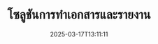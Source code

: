 ---
############################# Static ############################
layout: "family"
date:  2025-03-17T13:11:11
draft: false

product: "Assembly"
product_tag: "assembly"

lang: th

############################# Head ############################
head_title: "API & แอพการจัดทำเอกสารออนไลน์ GroupDocs สำหรับ .NET, Java, Node.js"
head_description: "โซลูชันการจัดทำเอกสารอัตโนมัติและการรายงานแบบครบวงจรสำหรับแอพพลิเคชัน .NET, Java และ Node.js สร้างเอกสารทั่วไปจากเทมเพลตและข้อมูลที่กำหนด."

############################# Header ############################
title: "โซลูชันการทำเอกสารและรายงาน"
description:  |
  สร้างรายงานที่ละเอียดได้ด้วยเทมเพลตและแหล่งข้อมูลด้วยแอปพลิเคชันและ API แบบข้ามแพลตฟอร์มของเรา

  สร้างรายงานในรูปแบบต่างๆ เช่น Word, Excel, งานนำเสนอ และอีกมากมายโดยใช้เทมเพลตที่มีรูปร่างที่ปรับเปลี่ยนได้

  กรอกข้อมูลในกราฟ บาร์โค้ด ตาราง และองค์ประกอบอื่นๆ ด้วยข้อมูลจากแหล่งต่างๆ เช่น JSON, XML, CSV เป็นต้น

############################# Supported Platforms ###############################
supported_platforms:
  enable: true
  head_title: "เลือกแพลตฟอร์มของคุณ"
  title: "ความเป็นอิสระของแพลตฟอร์ม"
  description: "GroupDocs.Assembly รองรับระบบปฏิบัติการและเฟรมเวิร์กต่อไปนี้:"
  details_link_title: "เรียนรู้เพิ่มเติม"

  items:
    # items loop
    - title: ".NET"
      description: GroupDocs.Assembly .NET 
      color: "blue"
      tag: "net"
      link: "/assembly/net/"
      features_link: "https://docs.groupdocs.com/assembly/net/system-requirements/"
      features:
          # features loop
          - rows: "3"
            content: |
                    .NET Framework 2.0 or higher <br> Mono Framework 1.2 or higher
      
          # features loop
          - rows: "4"
            content: |
                    Windows Desktop <br> Windows Server <br> Microsoft Azure <br> Linux
      
          # features loop
          - rows: "3"
            content: |
                    Microsoft Visual Studio <br> Xamarin.Android <br> MonoDevelop
      
          # features loop
          - rows: "1"
            content: |
                    50+ file formats
      

    # items loop
    - title: "Java"
      description: GroupDocs.Assembly Java
      color: "red"
      tag: "java"
      link: "/assembly/java/"
      features_link: "https://docs.groupdocs.com/assembly/java/system-requirements/"
      features:
          # features loop
          - rows: "3"
            content: |
                    Java 7 (1.7) or higher
      
          # features loop
          - rows: "4"
            content: |
                    Windows Desktop <br> Windows Server <br> Linux <br> Mac OS
      
          # features loop
          - rows: "3"
            content: |
                   NetBeans <br> IntelliJ IDEA <br> Eclipse 
      
          # features loop
          - rows: "1"
            content: |
                    50+ file formats

############################# Features ###############################
features:
  enable: true
  title: "ฟีเจอร์หลักของ GroupDocs.Assembly"
  description: "โซลูชันนี้ช่วยให้คุณสร้างรายงานในรูปแบบเอกสารยอดนิยมที่กรอกข้อมูลอัตโนมัติด้วยข้อมูลทางธุรกิจของคุณ ปรับกระบวนการสร้างเอกสารของคุณอัตโนมัติอย่างมีประสิทธิภาพ"

  items:
    # items loop
    - icon: "additional"
      title: "กรอกเทมเพลตด้วยข้อมูล"
      content: "กรอกรายงานโดยใช้ข้อมูลจากแหล่งข้อมูลที่รองรับ"

    # items loop
    - icon: "manipulate"
      title: "การทำเครื่องหมายที่ยืดหยุ่น"
      content: "เพิ่มข้อมูลลงในเอกสารในวิธีที่ปรับแต่งได้"

    # items loop
    - icon: "structure"
      title: "ฟีเจอร์เอกสารพื้นฐาน"
      content: "แสดงข้อมูลโดยใช้ตาราง กราฟ และบาร์โค้ด"

    # items loop
    - icon: "merge"
      title: "รูปแบบที่เป็นที่นิยมทั้งหมด"
      content: "รองรับรูปแบบเอกสารที่ใช้กันทั่วไปทั้งหมด"

############################# Code samples ############################
code_samples:
  enable: true
  title: "สร้างรายงานที่ปรับแต่งได้ดี"
  description: "GroupDocs.Assembly ตัวอย่างโค้ด"
  items:
    # code sample loop
    - title: "การใช้บาร์โค้ดที่สร้างขึ้น"
      content: |
       GroupDocs.Assembly อนุญาตให้มีการทำเครื่องหมายบาร์โค้ดในเทมเพลตรายงาน เมื่อสร้างรายงาน บาร์โค้ดจะถูกสร้างขึ้นตามเครื่องหมายและข้อมูลที่ให้ กำหนดเส้นทางไปยังเทมเพลตที่มีข้อความ วัตถุข้อมูล และการทำเครื่องหมาย นอกจากนี้ ยังต้องระบุแหล่งข้อมูลเพื่อเติมข้อมูลของบาร์โค้ด
      samples:
        - language: "C#"
          color: "blue"
          content: |
            ```csharp {style=abap}   
            // สร้างอินสแตนซ์ของคลาส DocumentAssembler
            DocumentAssembler assembler = new DocumentAssembler();

            //ระบุเส้นทางไปยังเทมเพลต
            var tmp_path = "barcode_template.docx";

            //ระบุเส้นทางสำหรับเอกสารผลลัพธ์
            var res_path = "result.docx";

            //สร้างอินสแตนซ์ของแหล่งข้อมูล
            var data = new DataSourceInfo(DataLayer.GetCustomerData(), "customer");

            //เรียก AssembleDocument เพื่อสร้างรายงาน
            assembler.AssembleDocument(tmp_path, res_path, data);

            ```
        - language: "Java"
          color: "red"
          content: |
            ```java {style=abap}   
            // สร้างอินสแตนซ์ของคลาส DocumentAssembler
            DocumentAssembler assembler = new DocumentAssembler();
            
            //ระบุเส้นทางไปยังเทมเพลต
            String tmp_path = "barcode_template.docx";

            //ระบุเส้นทางสำหรับเอกสารผลลัพธ์
            String res_path = "result.docx";

            //สร้างอินสแตนซ์ของแหล่งข้อมูล
            DataSourceInfo data = new DataSourceInfo(new DataStorage(), null);

            // เรียก AssembleDocument เพื่อสร้างรายงาน
            assembler.assembleDocument(tmp_path, res_path, data);

            ```

############################# Supported Formats ###############################
formats:
  enable: true
  title: "รองรับรูปแบบไฟล์ 50+ รูปแบบ"
  description: "GroupDocs.Assembly ทำงานร่วมกับไฟล์รูปแบบยอดนิยมเกือบทั้งหมด"

############################# Metrics ###############################
metrics:
  enable: true
  title: "สถิติผลิตภัณฑ์ของเรา"
  description: "สำรวจเมตริกผลิตภัณฑ์เพื่อตรวจสอบความก้าวหน้า ผลกระทบ และการเติบโตของเรา"

  items:
    # items loop
    - number: "50+"
      title: "รูปแบบที่รองรับ"
      content: "เรารองรับรูปแบบเอกสารที่ใช้กันมากกว่า 50 รูปแบบ"

    # items loop
    - number: "650k"
      title: "การดาวน์โหลด NuGet"
      content: "GroupDocs.Assembly สำหรับ .NET เป็นไลบรารีที่ได้รับความนิยมมากกว่า 650,000 ครั้งที่ทำการดาวน์โหลดจาก NuGet"

    # items loop
    - number: "18k"
      title: "การดาวน์โหลด Maven"
      content: "นักพัฒนา Java ได้ดาวน์โหลด GroupDocs.Assembly บน Maven มากกว่า 18,000 ครั้ง"

    # items loop
    - number: "150+"
      title: "ลูกค้าที่พอใจ"
      content: "ผลิตภัณฑ์ของเราได้รับความไว้วางใจจากนักพัฒนาทั่วไปและบริษัทชั้นนำจากทั่วโลกในการสร้างโซลูชันที่สร้างสรรค์"


############################# Customers ###############################
customers:
  enable: true
  title: "ลูกค้าที่พอใจของเรา"
  description: "ห้องสมุด GroupDocs ถูกใช้โดยแบรนด์ที่มีชื่อเสียงและเป็นที่เคารพนับถือมากที่สุดทั่วโลก"

  items:
    # items loop
    - title: "BenQ Corporation"
      logo: "benq"
      
    # items loop
    - title: "Nasdaq Stock Market"
      logo: "nasdaq"
      
    # items loop
    - title: "AT&T Inc."
      logo: "att"
      
    # items loop
    - title: "Customer logo AstraZeneca"
      logo: "astrazeneca"
      
    # items loop
    - title: "Central Bank of Argentina"
      logo: "argentinacentralbank"
      
    # items loop
    - title: "Roche Holding AG"
      logo: "roche"
      
    # items loop
    - title: "Capita"
      logo: "capita"
      
    # items loop
    - title: "Axa S.A."
      logo: "axa"
      
    # items loop
    - title: "Instructure Inc."
      logo: "instructure"
      
    # items loop
    - title: "Wipro"
      logo: "wipro"


############################# Actions ###############################
actions:
  enable: true
  title: "พร้อมเริ่มต้นแล้วหรือยัง?"
  description: "ทดสอบฟีเจอร์ของ GroupDocs.Assembly ฟรีบนแพลตฟอร์มของคุณ"

  items:
    # items loop
    - title: ".NET"
      color: "blue"
      link: "/assembly/net/"

    # items loop
    - title: "Java"
      color: "red"
      link: "/assembly/java/"

############################# FAQ ###############################
faq:
  enable: true
  title: "คำถามที่พบบ่อย"
  description: "เรียกดูคำถามที่พบบ่อยของเรา"

  items:
    # items loop
    - question: "GroupDocs.Assembly ต้องการไลบรารีภายนอกสำหรับการสร้างเอกสารหรือไม่?"
      answer: "ไม่, GroupDocs.Assembly ทำงานอย่างอิสระและไม่ต้องการไลบรารีของบุคคลที่สามเช่น Adobe Acrobat หรือ Microsoft Office"

    # items loop
    - question: "ฉันสามารถทดสอบฟีเจอร์ของ GroupDocs.Assembly ก่อนทำการซื้อได้หรือไม่?"
      answer: "ใช่, คุณสามารถ! GroupDocs.Assembly มีการทดลองใช้ฟรี ติดตั้งและสำรวจฟีเจอร์ของมัน รุ่นทดลองใช้ฟรีจะเพิ่ม 'ป้ายการทดลอง' ลงในเอกสารของคุณและประมวลผลเฉพาะหน้าแรก 3 หน้า สำหรับประสบการณ์ที่สมบูรณ์แบบ ได้รับใบอนุญาตชั่วคราวฟรี 30 วันเพื่อเข้าถึงฟีเจอร์ทั้งหมด รายละเอียดเพิ่มเติมมีอยู่ภายใต้ [ใบอนุญาตชั่วคราว](https://purchase.groupdocs.com/temporary-license/)"

    # items loop
    - question: "มีประเภทใบอนุญาตใดบ้าง?"
      answer: "กำลังมองหาใบอนุญาต GroupDocs.Assembly หรือไม่? เรามีตัวเลือกที่หลากหลายให้เหมาะสมกับความต้องการของคุณ เลือกตามขนาดทีม สถานที่ติดตั้ง (สำนักงานเดียวหรือระยะไกล) และคุณต้องการแบ่งปัน SDK/API กับลูกค้าเพื่อทำการแจกจ่ายหรือไม่หรือไม่ นอกจากนี้ยังเลือกใบอนุญาตการใช้งานรายเดือนที่มีแผนการจับเมตริก—จ่ายเฉพาะสำหรับสิ่งที่คุณใช้ ค้นหาตัวเลือกที่ดีที่สุดสำหรับคุณที่ [ราคา](https://purchase.groupdocs.com/pricing/assembly/net/)"

############################# Cloud Links ###############################
cloud_links:
  enable: true
  title: "GroupDocs.Assembly API แบบ Low-Code"
  description: "สร้างเอกสารโดยใช้แอปพลิเคชันของคุณผ่าน REST API ที่ใช้คลาวด์ของเรา"
  
  items:
    # items loop
    - title: "GroupDocs.Assembly Cloud for cURL"
      content: "ใช้ cURL RESTful API เพื่อเพิ่มข้อมูลลงใน Word, Excel, PowerPoint และเทมเพลตอื่นๆ อีกมากมาย"
      icon: "groupdocs_assembly-for-curl"
      link: "https://products.groupdocs.cloud/assembly/curl"

    # items loop
    - title: "GroupDocs.Assembly Cloud for .NET"
      content: "เพิ่มประสิทธิภาพแอปพลิเคชัน .NET ของคุณโดยการสร้างรายงานผ่าน Cloud SDK แสดงข้อมูลธุรกิจในรูปแบบที่กำหนดเอง"
      icon: "groupdocs_assembly-for-net"
      link: "https://products.groupdocs.cloud/assembly/net"

    # items loop
    - title: "GroupDocs.Assembly Cloud for Java"
      content: "GroupDocs.Assembly SDK มีตัวเลือกต่างๆ สำหรับแอปพลิเคชัน Java ในการสร้างเอกสารประเภทต่างๆ"
      icon: "groupdocs_assembly-for-java"
      link: "https://products.groupdocs.cloud/assembly/java"

############################# App links ###############################
app_links:
  enable: true
  title: "GroupDocs.Assembly แอปพลิเคชันเว็บ"
  description: "GroupDocs.Assembly มีแอปพลิเคชันเว็บฟรีสำหรับการสร้างเอกสาร คุณสามารถประมวลผลไฟล์รูปแบบยอดนิยมกว่า 50 รูปแบบได้โดยตรงในเบราว์เซอร์ของคุณ ฟรี"

  items:
    # items loop
    - title: "GroupDocs.Assembly Total"
      content: "สร้างรายงานใน Excel, Word, PowerPoint และไฟล์ประเภทอื่นๆ โดยตรงจากเบราว์เซอร์ของคุณ"
      icon: "groupdocs_watermark-app"
      link: "https://products.groupdocs.app/assembly/total"

    # items loop
    - title: "GroupDocs.Assembly Word"
      content: "สร้างเอกสาร Microsoft Word จากเทมเพลตและแหล่งข้อมูล"
      icon: "groupdocs_words-app"
      link: "https://products.groupdocs.app/assembly/docx"

    # items loop
    - title: "GroupDocs.Assembly Excel"
      content: "อัปโหลดเทมเพลตและแหล่งข้อมูลเพื่อสร้างรายงาน Excel ฟรี"
      icon: "groupdocs_pdf-app"
      link: "https://products.groupdocs.app/assembly/xlsx"


      


---